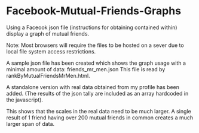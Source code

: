 Facebook-Mutual-Friends-Graphs
==============================

Using a Faceook json file (instructions for obtaining contained within) display a graph of mutual friends.

Note: Most browsers will require the files to be hosted on a sever due to local file system access restrictions.

A sample json file has been created which shows the graph usage with a minimal amount of data: friends_mr_men.json
This file is read by rankByMutualFriendsMrMen.html.

A standalone version with real data obtained from my profile has been added. 
(The results of the json tally are included as an array hardcoded in the javascript).

This shows that the scales in the real data need to be much larger.
A single result of 1 friend having over 200 mutual friends in common creates a much larger span of data.
